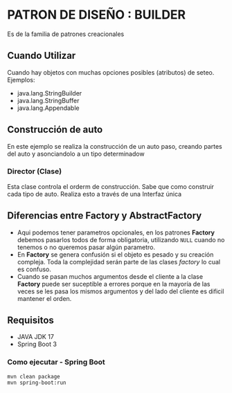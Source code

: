 # PATRON DE DISEÑO : BUILDER
Es de la familia de patrones creacionales

## Cuando Utilizar
Cuando hay objetos con muchas opciones posibles (atributos) de seteo. Ejemplos:
* java.lang.StringBuilder
* java.lang.StringBuffer
* java.lang.Appendable

## Construcción de auto
En este ejemplo se realiza la construcción de un auto paso, creando partes del auto y asonciandolo a un tipo determinadow

### Director (Clase)
Esta clase controla el orderm de construcción. Sabe que como construir cada tipo de auto. Realiza esto a través de una Interfaz única

## Diferencias entre Factory y AbstractFactory
- Aqui podemos tener parametros opcionales, en los patrones **Factory** debemos pasarlos todos de forma obligatoria, utilizando `NULL` cuando no tenemos o no queremos pasar algún parametro.
- En **Factory** se genera confusión si el objeto es pesado y su creación compleja. Toda la complejidad serán parte de las clases _factory_ lo cual es confuso.
- Cuando se pasan muchos argumentos desde el cliente a la clase **Factory** puede ser suceptible a errores porque en la mayoría de las veces se les pasa los mismos argumentos y del lado del cliente es dificil mantener el orden.

## Requisitos
* JAVA JDK 17
* Spring Boot 3
### Como ejecutar - Spring Boot
```
mvn clean package
mvn spring-boot:run
```